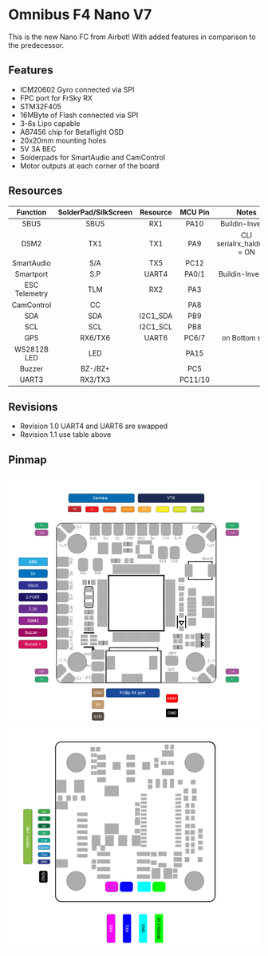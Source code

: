 # Omnibus F4 Nano V7

This is the new Nano FC from Airbot! With added features in comparison to the predecessor.

## Features

- ICM20602 Gyro connected via SPI
- FPC port for FrSky RX
- STM32F405
- 16MByte of Flash connected via SPI
- 3-6s Lipo capable
- AB7456 chip for Betaflight OSD
- 20x20mm mounting holes
- 5V 3A BEC
- Solderpads for SmartAudio and CamControl
- Motor outputs at each corner of the board

## Resources

|   Function    | SolderPad/SilkScreen | Resource | MCU Pin |            Notes            |
| :-----------: | :------------------: | :------: | :-----: | :-------------------------: |
|     SBUS      |         SBUS         |   RX1    |  PA10   |      Buildin-Inverter       |
|     DSM2      |         TX1          |   TX1    |   PA9   | CLI serialrx_halduplex = ON |
|  SmartAudio   |         S/A          |   TX5    |  PC12   |                             |
|   Smartport   |         S.P          |  UART4   |  PA0/1  |      Buildin-Inverters      |
| ESC Telemetry |         TLM          |   RX2    |   PA3   |                             |
|  CamControl   |          CC          |          |   PA8   |                             |
|      SDA      |         SDA          | I2C1_SDA |   PB9   |                             |
|      SCL      |         SCL          | I2C1_SCL |   PB8   |                             |
|      GPS      |       RX6/TX6        |  UART6   |  PC6/7  |       on Bottom side        |
|  WS2812B LED  |         LED          |          |  PA15   |                             |
|    Buzzer     |       BZ-/BZ+        |          |   PC5   |                             |
|     UART3     |       RX3/TX3        |          | PC11/10 |                             |

## Revisions

- Revision 1.0 UART4 and UART6 are swapped
- Revision 1.1 use table above

## Pinmap

![O4N7 Top](images/OMNIBUSF4NANOV7-TopSide.png)
![O4N7 Bottom](images/OMNIBUSF4NANOV7-BottomSide.png)
